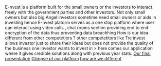 E-nvest is a platform built for the small owners or the investors to interact freely with the government parties and other investors. Not only small owners but also big Angel investors sometime need small owners or aids in investing hence E-nvest platorm serves as a one stop platform where user can interact using video calls , chat rooms section providing end to end encryption of the data thus preventing data breachhing 
How is our idea different from other competetiors ?
other competetitors like Tre invest allows investor just to share their ideas but does not provide the quality of the business one investor wants to invest in > here comes our application where it gives credible solutions along with previous year stats.
[Our final presentation](https://www.canva.com/design/DAFB9s85Qlk/xIr2nRArgarRM7mKSwtCaQ/edit?utm_content=DAFB9s85Qlk&utm_campaign=designshare&utm_medium=link2&utm_source=sharebutton#)
[Glimpse pf our platform](https://drive.google.com/file/d/1M5-BW7xk4BFSh_Xb9Qw1zjo94NAkwt5X/view?usp=sharing)
[how are we different](https://drive.google.com/file/d/1Y4AWbMrjVDOTHp6qANQ8ZzZR4yoTgpUu/view?usp=sharing)
